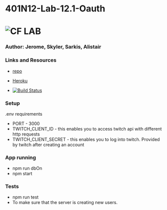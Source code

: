 # 401N12-Lab-12.1-Oauth
![CF](http://i.imgur.com/7v5ASc8.png) LAB
=================================================

### Author: Jerome, Skyler, Sarkis, Alistair 

### Links and Resources
* [repo](https://github.com/jjblues86/401N12-Lab-12.1-Oauth)
* [Heroku](https://lab-12-oauth-backend.herokuapp.com/) 

* [![Build Status](https://www.travis-ci.com/jjblues86/401N12-Lab-12.1-Oauth.svg?branch=master)](https://www.travis-ci.com/jjblues86/401N12-Lab-12.1-Oauth)

### Setup
.env requirements

* PORT - 3000
* TWITCH_CLIENT_ID - this enables you to access twitch api with different http requests
* TWITCH_CLIENT_SECRET - this enables you to log into twitch. Provided by twitch after creating an account

### App running
* npm run dbOn
* npm start

### Tests
* npm run test 
* To make sure that the server is creating new users.